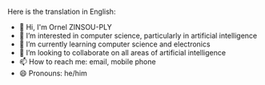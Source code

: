 Here is the translation in English:

- 👋 Hi, I'm Ornel ZINSOU-PLY
- 👀 I’m interested in computer science, particularly in artificial intelligence
- 🌱 I’m currently learning computer science and electronics
- 💞️ I’m looking to collaborate on all areas of artificial intelligence
- 📫 How to reach me: email, mobile phone
- 😄 Pronouns: he/him

<!---
Ornel04/Ornel04 is a ✨ special ✨ repository because its `README.md` (this file) appears on your GitHub profile.
You can click the Preview link to take a look at your changes.
--->
